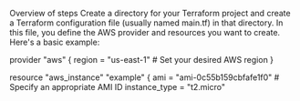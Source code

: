Overview of steps
Create a directory for your Terraform project and create a Terraform configuration file (usually named main.tf) in that directory. In this file, you define the AWS provider and resources you want to create. Here's a basic example:

   provider "aws" {
     region = "us-east-1"  # Set your desired AWS region
   }

   resource "aws_instance" "example" {
     ami           = "ami-0c55b159cbfafe1f0"  # Specify an appropriate AMI ID
     instance_type = "t2.micro"
